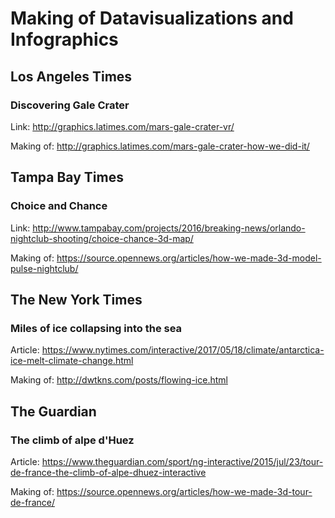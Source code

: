 # Making of Datavisualizations and Infographics

## Los Angeles Times

### Discovering Gale Crater

Link: http://graphics.latimes.com/mars-gale-crater-vr/

Making of: http://graphics.latimes.com/mars-gale-crater-how-we-did-it/

## Tampa Bay Times

### Choice and Chance

Link: http://www.tampabay.com/projects/2016/breaking-news/orlando-nightclub-shooting/choice-chance-3d-map/

Making of: https://source.opennews.org/articles/how-we-made-3d-model-pulse-nightclub/

## The New York Times

### Miles of ice collapsing into the sea

Article: https://www.nytimes.com/interactive/2017/05/18/climate/antarctica-ice-melt-climate-change.html

Making of: http://dwtkns.com/posts/flowing-ice.html

## The Guardian

### The climb of alpe d'Huez

Article: https://www.theguardian.com/sport/ng-interactive/2015/jul/23/tour-de-france-the-climb-of-alpe-dhuez-interactive

Making of: https://source.opennews.org/articles/how-we-made-3d-tour-de-france/
